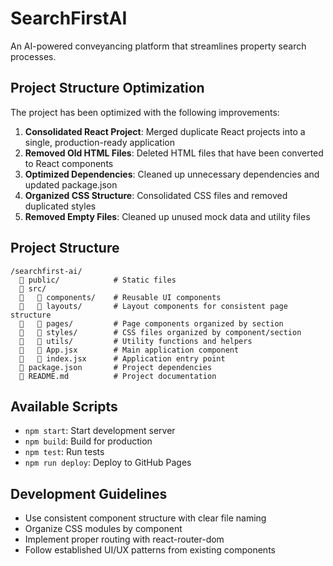# SearchFirstAI

An AI-powered conveyancing platform that streamlines property search processes.

## Project Structure Optimization

The project has been optimized with the following improvements:

1. **Consolidated React Project**: Merged duplicate React projects into a single, production-ready application
2. **Removed Old HTML Files**: Deleted HTML files that have been converted to React components
3. **Optimized Dependencies**: Cleaned up unnecessary dependencies and updated package.json
4. **Organized CSS Structure**: Consolidated CSS files and removed duplicated styles
5. **Removed Empty Files**: Cleaned up unused mock data and utility files

## Project Structure

```
/searchfirst-ai/
     public/            # Static files
     src/
        components/    # Reusable UI components
        layouts/       # Layout components for consistent page structure
        pages/         # Page components organized by section
        styles/        # CSS files organized by component/section
        utils/         # Utility functions and helpers
        App.jsx        # Main application component
        index.jsx      # Application entry point
     package.json       # Project dependencies
     README.md          # Project documentation
```

## Available Scripts

- `npm start`: Start development server
- `npm build`: Build for production
- `npm test`: Run tests
- `npm run deploy`: Deploy to GitHub Pages

## Development Guidelines

- Use consistent component structure with clear file naming
- Organize CSS modules by component
- Implement proper routing with react-router-dom
- Follow established UI/UX patterns from existing components